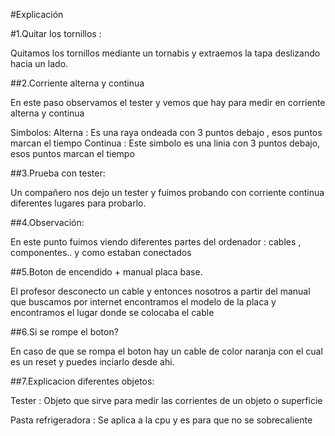 #Explicación

#1.Quitar los tornillos : 

Quitamos los tornillos mediante un tornabis y extraemos la tapa deslizando hacia un  lado.

##2.Corriente alterna y continua

En este paso observamos el tester y vemos que hay para medir en corriente alterna y continua

Simbolos:            Alterna : Es una raya ondeada con 3 puntos debajo , esos puntos marcan el tiempo
                     Continua : Este simbolo es una linia con 3 puntos debajo, esos puntos marcan el tiempo
                     
##3.Prueba con tester:

Un compañero nos dejo un tester y fuimos probando con corriente continua diferentes lugares para probarlo.

##4.Observación:

En este punto fuimos viendo diferentes partes del ordenador : cables , componentes.. y como estaban conectados

##5.Boton de encendido + manual placa base.

El profesor desconecto un cable y entonces nosotros a partir del manual que buscamos por internet encontramos el modelo de la placa y encontramos el lugar donde se colocaba el cable

##6.Si se rompe el boton?

En caso de que se rompa el boton hay un cable de color naranja con el cual es un reset y puedes inciarlo desde ahi.

##7.Explicacion diferentes objetos:

Tester : Objeto que sirve para medir las corrientes de un objeto o superficie

Pasta refrigeradora : Se aplica a la cpu y es para que no se sobrecaliente


